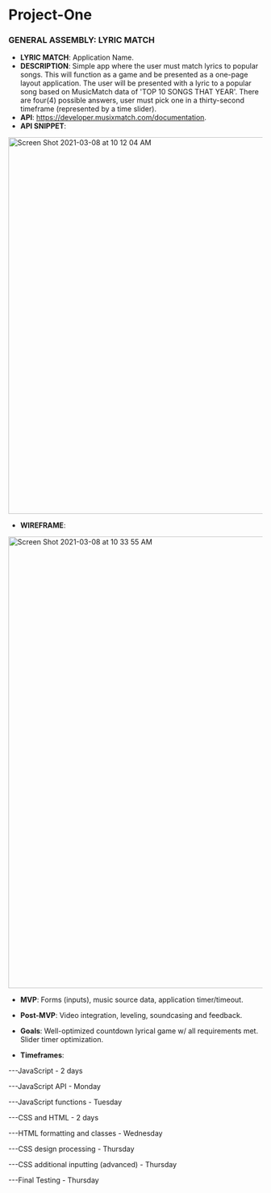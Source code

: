# Project-One

### GENERAL ASSEMBLY: LYRIC MATCH

- **LYRIC MATCH**:
Application Name.
- **DESCRIPTION**: 
Simple app where the user must match lyrics to popular songs. This will function as a game and be presented as a one-page layout application. The user will be presented with a lyric to a popular song based on MusicMatch data of 'TOP 10 SONGS THAT YEAR'. There are four(4) possible answers, user must pick one in a thirty-second timeframe (represented by a time slider). 
- **API**: 
https://developer.musixmatch.com/documentation.
- **API SNIPPET**:
<img width="747" alt="Screen Shot 2021-03-08 at 10 12 04 AM" src="https://user-images.githubusercontent.com/80211439/110340036-d0669c00-7ff6-11eb-8950-9d81f774286e.png">

- **WIREFRAME**:
<img width="896" alt="Screen Shot 2021-03-08 at 10 33 55 AM" src="https://user-images.githubusercontent.com/80211439/110342874-e6299080-7ff9-11eb-8132-a0e726d82d08.png">

- **MVP**:
Forms (inputs), music source data, application timer/timeout.

- **Post-MVP**:
Video integration, leveling, soundcasing and feedback.

- **Goals**:
Well-optimized countdown lyrical game w/ all requirements met. Slider timer optimization. 

- **Timeframes**:

---JavaScript - 2 days

---JavaScript API - Monday 
  
---JavaScript functions - Tuesday
  
---CSS and HTML - 2 days

---HTML formatting and classes - Wednesday

---CSS design processing - Thursday

---CSS additional inputting (advanced) - Thursday

---Final Testing - Thursday


  
